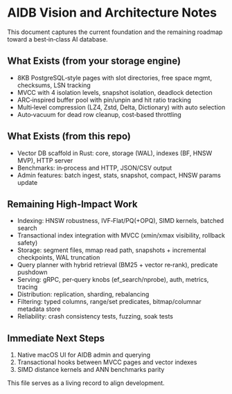 # AIDB Vision and Architecture Notes

This document captures the current foundation and the remaining roadmap toward a best‑in‑class AI database.

## What Exists (from your storage engine)
- 8KB PostgreSQL‑style pages with slot directories, free space mgmt, checksums, LSN tracking
- MVCC with 4 isolation levels, snapshot isolation, deadlock detection
- ARC‑inspired buffer pool with pin/unpin and hit ratio tracking
- Multi‑level compression (LZ4, Zstd, Delta, Dictionary) with auto selection
- Auto‑vacuum for dead row cleanup, cost‑based throttling

## What Exists (from this repo)
- Vector DB scaffold in Rust: core, storage (WAL), indexes (BF, HNSW MVP), HTTP server
- Benchmarks: in‑process and HTTP, JSON/CSV output
- Admin features: batch ingest, stats, snapshot, compact, HNSW params update

## Remaining High‑Impact Work
- Indexing: HNSW robustness, IVF‑Flat/PQ(+OPQ), SIMD kernels, batched search
- Transactional index integration with MVCC (xmin/xmax visibility, rollback safety)
- Storage: segment files, mmap read path, snapshots + incremental checkpoints, WAL truncation
- Query planner with hybrid retrieval (BM25 + vector re‑rank), predicate pushdown
- Serving: gRPC, per‑query knobs (ef_search/nprobe), auth, metrics, tracing
- Distribution: replication, sharding, rebalancing
- Filtering: typed columns, range/set predicates, bitmap/columnar metadata store
- Reliability: crash consistency tests, fuzzing, soak tests

## Immediate Next Steps
1) Native macOS UI for AIDB admin and querying
2) Transactional hooks between MVCC pages and vector indexes
3) SIMD distance kernels and ANN benchmarks parity

This file serves as a living record to align development.
